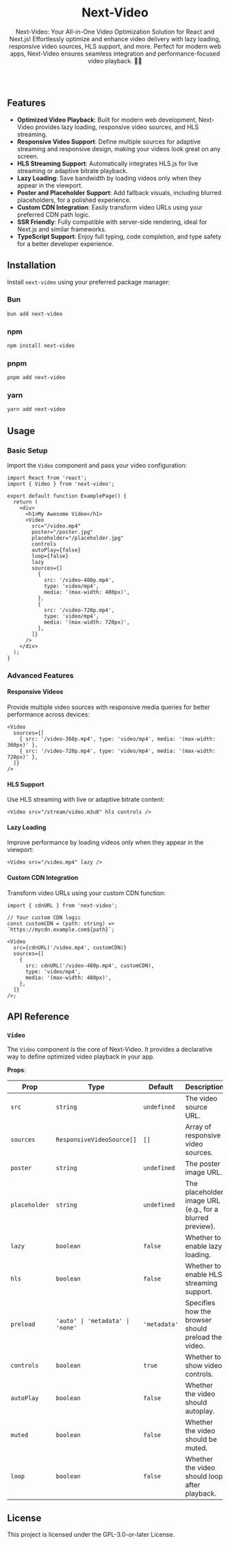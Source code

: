 <h1 align="center">Next-Video</h1>

<p align="center">
Next-Video: Your All-in-One Video Optimization Solution for React and Next.js! Effortlessly optimize and enhance video delivery with lazy loading, responsive video sources, HLS support, and more. Perfect for modern web apps, Next-Video ensures seamless integration and performance-focused video playback. 🎥✨
</p>

<br> <br>

## Features

- **Optimized Video Playback**: Built for modern web development, Next-Video provides lazy loading, responsive video sources, and HLS streaming.
- **Responsive Video Support**: Define multiple sources for adaptive streaming and responsive design, making your videos look great on any screen.
- **HLS Streaming Support**: Automatically integrates HLS.js for live streaming or adaptive bitrate playback.
- **Lazy Loading**: Save bandwidth by loading videos only when they appear in the viewport.
- **Poster and Placeholder Support**: Add fallback visuals, including blurred placeholders, for a polished experience.
- **Custom CDN Integration**: Easily transform video URLs using your preferred CDN path logic.
- **SSR Friendly**: Fully compatible with server-side rendering, ideal for Next.js and similar frameworks.
- **TypeScript Support**: Enjoy full typing, code completion, and type safety for a better developer experience.

## Installation

Install `next-video` using your preferred package manager:

### Bun

```bash
bun add next-video
```

### npm

```bash
npm install next-video
```

### pnpm

```bash
pnpm add next-video
```

### yarn

```bash
yarn add next-video
```

## Usage

### Basic Setup

Import the `Video` component and pass your video configuration:

```tsx
import React from 'react';
import { Video } from 'next-video';

export default function ExamplePage() {
  return (
    <div>
      <h1>My Awesome Video</h1>
      <Video
        src="/video.mp4"
        poster="/poster.jpg"
        placeholder="/placeholder.jpg"
        controls
        autoPlay={false}
        loop={false}
        lazy
        sources={[
          {
            src: '/video-480p.mp4',
            type: 'video/mp4',
            media: '(max-width: 480px)',
          },
          {
            src: '/video-720p.mp4',
            type: 'video/mp4',
            media: '(max-width: 720px)',
          },
        ]}
      />
    </div>
  );
}
```

### Advanced Features

#### **Responsive Videos**

Provide multiple video sources with responsive media queries for better performance across devices:

```tsx
<Video
  sources={[
    { src: '/video-360p.mp4', type: 'video/mp4', media: '(max-width: 360px)' },
    { src: '/video-720p.mp4', type: 'video/mp4', media: '(max-width: 720px)' },
  ]}
/>
```

#### **HLS Support**

Use HLS streaming with live or adaptive bitrate content:

```tsx
<Video src="/stream/video.m3u8" hls controls />
```

#### **Lazy Loading**

Improve performance by loading videos only when they appear in the viewport:

```tsx
<Video src="/video.mp4" lazy />
```

#### **Custom CDN Integration**

Transform video URLs using your custom CDN function:

```tsx
import { cdnURL } from 'next-video';

// Your custom CDN logic
const customCDN = (path: string) => `https://mycdn.example.com${path}`;

<Video
  src={cdnURL('/video.mp4', customCDN)}
  sources={[
    {
      src: cdnURL('/video-480p.mp4', customCDN),
      type: 'video/mp4',
      media: '(max-width: 480px)',
    },
  ]}
/>;
```

## API Reference

### `Video`

The `Video` component is the core of Next-Video. It provides a declarative way to define optimized video playback in your app.

**Props**:

| Prop          | Type                             | Default      | Description                                              |
| ------------- | -------------------------------- | ------------ | -------------------------------------------------------- |
| `src`         | `string`                         | `undefined`  | The video source URL.                                    |
| `sources`     | `ResponsiveVideoSource[]`        | `[]`         | Array of responsive video sources.                       |
| `poster`      | `string`                         | `undefined`  | The poster image URL.                                    |
| `placeholder` | `string`                         | `undefined`  | The placeholder image URL (e.g., for a blurred preview). |
| `lazy`        | `boolean`                        | `false`      | Whether to enable lazy loading.                          |
| `hls`         | `boolean`                        | `false`      | Whether to enable HLS streaming support.                 |
| `preload`     | `'auto' \| 'metadata' \| 'none'` | `'metadata'` | Specifies how the browser should preload the video.      |
| `controls`    | `boolean`                        | `true`       | Whether to show video controls.                          |
| `autoPlay`    | `boolean`                        | `false`      | Whether the video should autoplay.                       |
| `muted`       | `boolean`                        | `false`      | Whether the video should be muted.                       |
| `loop`        | `boolean`                        | `false`      | Whether the video should loop after playback.            |

## License

This project is licensed under the GPL-3.0-or-later License.
